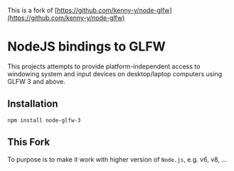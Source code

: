 This is a fork of [https://github.com/kenny-y/node-glfw](https://github.com/kenny-y/node-glfw)

NodeJS bindings to GLFW
=======================

This projects attempts to provide platform-independent access to windowing system and input devices on desktop/laptop computers using GLFW 3 and above.

Installation
------------

	npm install node-glfw-3

This Fork
------------
To purpose is to make it work with higher version of `Node.js`, e.g. v6, v8, ...
